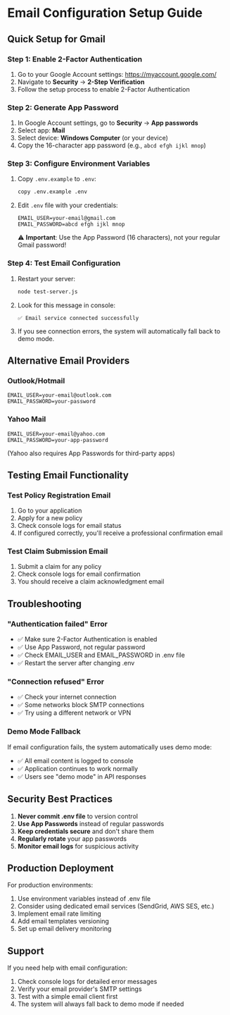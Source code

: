 # Email Configuration Setup Guide

## Quick Setup for Gmail

### Step 1: Enable 2-Factor Authentication

1. Go to your Google Account settings: https://myaccount.google.com/
2. Navigate to **Security** → **2-Step Verification**
3. Follow the setup process to enable 2-Factor Authentication

### Step 2: Generate App Password

1. In Google Account settings, go to **Security** → **App passwords**
2. Select app: **Mail**
3. Select device: **Windows Computer** (or your device)
4. Copy the 16-character app password (e.g., `abcd efgh ijkl mnop`)

### Step 3: Configure Environment Variables

1. Copy `.env.example` to `.env`:

   ```bash
   copy .env.example .env
   ```

2. Edit `.env` file with your credentials:
   ```
   EMAIL_USER=your-email@gmail.com
   EMAIL_PASSWORD=abcd efgh ijkl mnop
   ```
   ⚠️ **Important**: Use the App Password (16 characters), not your regular Gmail password!

### Step 4: Test Email Configuration

1. Restart your server:

   ```bash
   node test-server.js
   ```

2. Look for this message in console:

   ```
   ✅ Email service connected successfully
   ```

3. If you see connection errors, the system will automatically fall back to demo mode.

## Alternative Email Providers

### Outlook/Hotmail

```
EMAIL_USER=your-email@outlook.com
EMAIL_PASSWORD=your-password
```

### Yahoo Mail

```
EMAIL_USER=your-email@yahoo.com
EMAIL_PASSWORD=your-app-password
```

(Yahoo also requires App Passwords for third-party apps)

## Testing Email Functionality

### Test Policy Registration Email

1. Go to your application
2. Apply for a new policy
3. Check console logs for email status
4. If configured correctly, you'll receive a professional confirmation email

### Test Claim Submission Email

1. Submit a claim for any policy
2. Check console logs for email confirmation
3. You should receive a claim acknowledgment email

## Troubleshooting

### "Authentication failed" Error

- ✅ Make sure 2-Factor Authentication is enabled
- ✅ Use App Password, not regular password
- ✅ Check EMAIL_USER and EMAIL_PASSWORD in .env file
- ✅ Restart the server after changing .env

### "Connection refused" Error

- ✅ Check your internet connection
- ✅ Some networks block SMTP connections
- ✅ Try using a different network or VPN

### Demo Mode Fallback

If email configuration fails, the system automatically uses demo mode:

- ✅ All email content is logged to console
- ✅ Application continues to work normally
- ✅ Users see "demo mode" in API responses

## Security Best Practices

1. **Never commit .env file** to version control
2. **Use App Passwords** instead of regular passwords
3. **Keep credentials secure** and don't share them
4. **Regularly rotate** your app passwords
5. **Monitor email logs** for suspicious activity

## Production Deployment

For production environments:

1. Use environment variables instead of .env file
2. Consider using dedicated email services (SendGrid, AWS SES, etc.)
3. Implement email rate limiting
4. Add email templates versioning
5. Set up email delivery monitoring

## Support

If you need help with email configuration:

1. Check console logs for detailed error messages
2. Verify your email provider's SMTP settings
3. Test with a simple email client first
4. The system will always fall back to demo mode if needed
